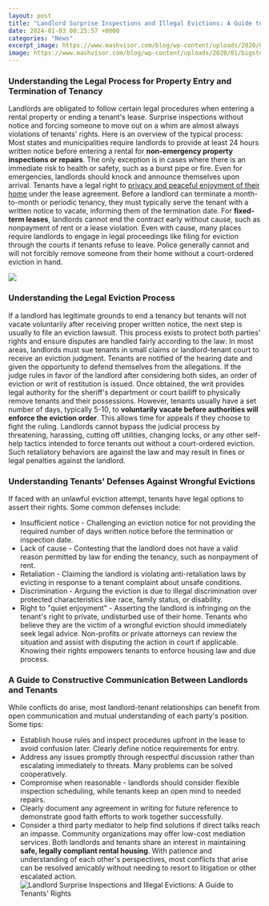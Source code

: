 ```yaml
---
layout: post
title: "Landlord Surprise Inspections and Illegal Evictions: A Guide to Tenants' Rights"
date: 2024-01-03 00:25:57 +0000
categories: "News"
excerpt_image: https://www.mashvisor.com/blog/wp-content/uploads/2020/01/bigstock-Landlord-Tenant-Law-Book-And-K-326153374.jpg
image: https://www.mashvisor.com/blog/wp-content/uploads/2020/01/bigstock-Landlord-Tenant-Law-Book-And-K-326153374.jpg
---
```


### Understanding the Legal Process for Property Entry and Termination of Tenancy  
Landlords are obligated to follow certain legal procedures when entering a rental property or ending a tenant's lease. Surprise inspections without notice and forcing someone to move out on a whim are almost always violations of tenants' rights. Here is an overview of the typical process:
Most states and municipalities require landlords to provide at least 24 hours written notice before entering a rental for **non-emergency property inspections or repairs**. The only exception is in cases where there is an immediate risk to health or safety, such as a burst pipe or fire. Even for emergencies, landlords should knock and announce themselves upon arrival. Tenants have a legal right to [privacy and peaceful enjoyment of their home](https://store.fi.io.vn/chihuahuas-yoga-chi-chi-namaste-dog-chihuahua-dog) under the lease agreement. 
Before a landlord can terminate a month-to-month or periodic tenancy, they must typically serve the tenant with a written notice to vacate, informing them of the termination date. For **fixed-term leases**, landlords cannot end the contract early without cause, such as nonpayment of rent or a lease violation. Even with cause, many places require landlords to engage in legal proceedings like filing for eviction through the courts if tenants refuse to leave. Police generally cannot and will not forcibly remove someone from their home without a court-ordered eviction in hand.

![](https://www.atyourbusiness.com/blog/wp-content/uploads/2020/07/eviction-1024x682.jpg)
### Understanding the Legal Eviction Process 
If a landlord has legitimate grounds to end a tenancy but tenants will not vacate voluntarily after receiving proper written notice, the next step is usually to file an eviction lawsuit. This process exists to protect both parties' rights and ensure disputes are handled fairly according to the law:
In most areas, landlords must sue tenants in small claims or landlord-tenant court to receive an eviction judgment. Tenants are notified of the hearing date and given the opportunity to defend themselves from the allegations. If the judge rules in favor of the landlord after considering both sides, an order of eviction or writ of restitution is issued. 
Once obtained, the writ provides legal authority for the sheriff's department or court bailiff to physically remove tenants and their possessions. However, tenants usually have a set number of days, typically 5-10, to **voluntarily vacate before authorities will enforce the eviction order**. This allows time for appeals if they choose to fight the ruling.
Landlords cannot bypass the judicial process by threatening, harassing, cutting off utilities, changing locks, or any other self-help tactics intended to force tenants out without a court-ordered eviction. Such retaliatory behaviors are against the law and may result in fines or legal penalties against the landlord.
### **Understanding Tenants' Defenses Against Wrongful Evictions**
If faced with an unlawful eviction attempt, tenants have legal options to assert their rights. Some common defenses include:
- Insufficient notice - Challenging an eviction notice for not providing the required number of days written notice before the termination or inspection date. 
- Lack of cause - Contesting that the landlord does not have a valid reason permitted by law for ending the tenancy, such as nonpayment of rent. 
- Retaliation - Claiming the landlord is violating anti-retaliation laws by evicting in response to a tenant complaint about unsafe conditions.
- Discrimination - Arguing the eviction is due to illegal discrimination over protected characteristics like race, family status, or disability.
- Right to "quiet enjoyment" - Asserting the landlord is infringing on the tenant's right to private, undisturbed use of their home.
Tenants who believe they are the victim of a wrongful eviction should immediately seek legal advice. Non-profits or private attorneys can review the situation and assist with disputing the action in court if applicable. Knowing their rights empowers tenants to enforce housing law and due process.
### **A Guide to Constructive Communication Between Landlords and Tenants**
While conflicts do arise, most landlord-tenant relationships can benefit from open communication and mutual understanding of each party's position. Some tips:
- Establish house rules and inspect procedures upfront in the lease to avoid confusion later. Clearly define notice requirements for entry. 
- Address any issues promptly through respectful discussion rather than escalating immediately to threats. Many problems can be solved cooperatively.
- Compromise when reasonable - landlords should consider flexible inspection scheduling, while tenants keep an open mind to needed repairs. 
- Clearly document any agreement in writing for future reference to demonstrate good faith efforts to work together successfully. 
- Consider a third party mediator to help find solutions if direct talks reach an impasse. Community organizations may offer low-cost mediation services.
Both landlords and tenants share an interest in maintaining **safe, legally compliant rental housing**. With patience and understanding of each other's perspectives, most conflicts that arise can be resolved amicably without needing to resort to litigation or other escalated action.
![Landlord Surprise Inspections and Illegal Evictions: A Guide to Tenants' Rights](https://www.mashvisor.com/blog/wp-content/uploads/2020/01/bigstock-Landlord-Tenant-Law-Book-And-K-326153374.jpg)